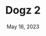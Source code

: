 ---
layout: gba
title: "Dogz 2"
categories:
 - approved
 - gba
 - universal
 - safe
tags:
- animals
- dogz
date: May 16, 2023
permalink: /games/dogz-2/play/details
publisher: Ubisoft
id: dogz-2
---